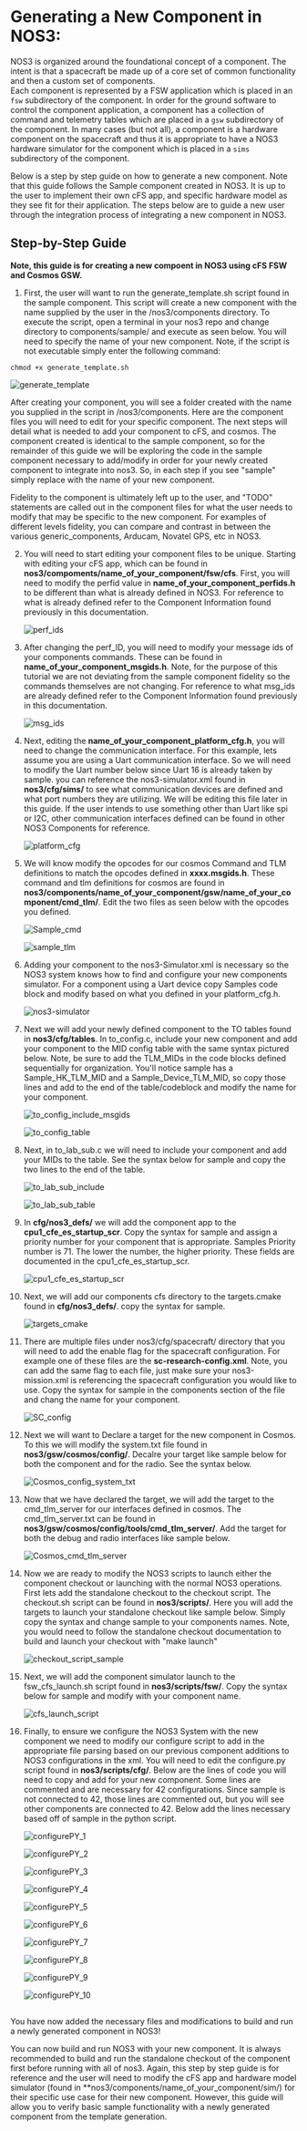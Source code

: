 # Generating a New Component in NOS3:

NOS3 is organized around the foundational concept of a component.
The intent is that a spacecraft be made up of a core set of common functionality and then a custom set of components.  
Each component is represented by a FSW application which is placed in an `fsw` subdirectory of the component.
In order for the ground software to control the component application, a component has a collection of command and telemetry tables which are placed in a `gsw` subdirectory of the component.
In many cases (but not all), a component is a hardware component on the spacecraft and thus it is appropriate to have a NOS3 hardware simulator for the component which is placed in a `sims` subdirectory of the component.

Below is a step by step guide on how to generate a new component. Note that this guide follows the Sample component created in NOS3. It is up to the user to implement their own cFS app, and specific hardware model as they see fit for their application. The steps below are to guide a new user through the integration process of integrating a new component in NOS3.

## Step-by-Step Guide

**Note, this guide is for creating a new compoent in NOS3 using cFS FSW and Cosmos GSW.**

1. First, the user will want to run the generate_template.sh script found in the sample component. This script will create a new component with the name supplied by the user in the /nos3/components directory. To execute the script, open a terminal in your nos3 repo and change directory to components/sample/ and execute as seen below. You will need to specify the name of your new component. Note, if the script is not executable simply enter the following command:
```
chmod +x generate_template.sh
```
   ![generate_template](./_static/adding_nos3_component/generate_template.png)

After creating your component, you will see a folder created with the name you supplied in the script in /nos3/components. Here are the component files you will need to edit for your specific component. The next steps will detail what is needed to add your component to cFS, and cosmos. The component created is identical to the sample component, so for the remainder of this guide we will be exploring the code in the sample component necessary to add/modify in order for your newly created component to integrate into nos3. So, in each step if you see "sample" simply replace with the name of your new component.

Fidelity to the component is ultimately left up to the user, and "TODO" statements are called out in the component files for what the user needs to modify that may be specific to the new component. For examples of different levels fidelity, you can compare and contrast in between the various generic_components, Arducam, Novatel GPS, etc in NOS3.

2. You will need to start editing your component files to be unique. Starting with editing your cFS app, which can be found in **nos3/compoments/name_of_your_component/fsw/cfs**. First, you will need to modify the perfid value in **name_of_your_component_perfids.h** to be different than what is already defined in NOS3. For reference to what is already defined refer to the Component Information found previously in this documentation. 

    ![perf_ids](./_static/adding_nos3_component/perf_ids.png)

3. After changing the perf_ID, you will need to modify your message ids of your components commands. These can be found in **name_of_your_component_msgids.h**. Note, for the purpose of this tutorial we are not deviating from the sample component fidelity so the commands themselves are not changing. For reference to what msg_ids are already defined refer to the Component Information found previously in this documentation.

    ![msg_ids](./_static/adding_nos3_component/msg_ids.png)

4. Next, editing the **name_of_your_component_platform_cfg.h**, you will need to change the communication interface. For this example, lets assume you are using a Uart communication interface. So we will need to modify the Uart number below since Uart 16 is already taken by sample. you can reference the nos3-simulator.xml found in **nos3/cfg/sims/** to see what communication devices are defined and what port numbers they are utilizing. We will be editing this file later in this guide. If the user intends to use something other than Uart like spi or I2C, other communication interfaces defined can be found in other NOS3 Components for reference.

    ![platform_cfg](./_static/adding_nos3_component/platform_cfg.png)

5. We will know modify the opcodes for our cosmos Command and TLM definitions to match the opcodes defined in **xxxx.msgids.h**. These command and tlm definitions for cosmos are found in **nos3/components/name_of_your_component/gsw/name_of_your_component/cmd_tlm/**. Edit the two files as seen below with the opcodes you defined.

    ![Sample_cmd](./_static/adding_nos3_component/Sample_cmd_opcodes.png)

    ![sample_tlm](./_static/adding_nos3_component/Sample_tlm_opcodes.png)


6. Adding your component to the nos3-Simulator.xml is necessary so the NOS3 system knows how to find and configure your new components simulator. For a component using a Uart device copy Samples code block and modify based on what you defined in your platform_cfg.h. 

    ![nos3-simulator](./_static/adding_nos3_component/nos3_simulator_sample_xml.png)

7. Next we will add your newly defined component to the TO tables found in **nos3/cfg/tables**. In to_config.c, include your new component and add your component to the MID config table with the same syntax pictured below. Note, be sure to add the TLM_MIDs in the code blocks defined sequentially for organization. You'll notice sample has a Sample_HK_TLM_MID and a Sample_Device_TLM_MID, so copy those lines and add to the end of the table/codeblock and modify the name for your component.

    ![to_config_include_msgids](./_static/adding_nos3_component/to_config_include_msgIds.png)


    ![to_config_table](./_static/adding_nos3_component/To_config_toConfigTable.png)


8. Next, in to_lab_sub.c we will need to include your component and add your MIDs to the table. See the syntax below for sample and copy the two lines to the end of the table.

    ![to_lab_sub_include](./_static/adding_nos3_component/to_lab_sub_includeMsgIds.png)


    ![to_lab_sub_table](./_static/adding_nos3_component/to_lab_sub_toLabSubsTable.png)

9. In **cfg/nos3_defs/** we will add the component app to the **cpu1_cfe_es_startup_scr**. Copy the syntax for sample and assign a priority number for your component that is appropriate. Samples Priority number is 71. The lower the number, the higher priority. These fields are documented in the cpu1_cfe_es_startup_scr.

    ![cpu1_cfe_es_startup_scr](./_static/adding_nos3_component/cpu1_cfe_es_startup_scr_cfeAppTable.png)

10. Next, we will add our components cfs directory to the targets.cmake found in **cfg/nos3_defs/**. copy the syntax for sample.

    ![targets_cmake](./_static/adding_nos3_component/targets_cmake_nos3Defs.png)

11. There are multiple files under nos3/cfg/spacecraft/ directory that you will need to add the enable flag for the spacecraft configuration. For example one of these files are the **sc-research-config.xml**. Note, you can add the same flag to each file, just make sure your nos3-mission.xml is referencing the spacecraft configuration you would like to use. Copy the syntax for sample in the components section of the file and chang the name for your component.

    ![SC_config](./_static/adding_nos3_component/research_cfg_xml.png)

12. Next we will want to Declare a target for the new component in Cosmos. To this we will modify the system.txt file found in **nos3/gsw/cosmos/config/**. Decalre your target like sample below for both the component and for the radio. See the syntax below.

    ![Cosmos_config_system_txt](./_static/adding_nos3_component/cosmos_system_txt_declare_target.png)

13. Now that we have declared the target, we will add the target to the cmd_tlm_server for our interfaces defined in cosmos. The cmd_tlm_server.txt can be found in **nos3/gsw/cosmos/config/tools/cmd_tlm_server/**. Add the target for both the debug and radio interfaces like sample below.

    ![Cosmos_cmd_tlm_server](./_static/adding_nos3_component/cosmos_cmd_tlm_server_target_interface.png)

14. Now we are ready to modify the NOS3 scripts to launch either the component checkout or launching with the normal NOS3 operations. First lets add the standalone checkout to the checkout script. The checkout.sh script can be found in **nos3/scripts/**. Here you will add the targets to launch your standalone checkout like sample below. Simply copy the syntax and change sample to your components names. Note, you would need to follow the standalone checkout documentation to build and launch your checkout with "make launch"

    ![checkout_script_sample](./_static/adding_nos3_component/checkout_script_sample.png)

15. Next, we will add the component simulator launch to the fsw_cfs_launch.sh script found in **nos3/scripts/fsw/**. Copy the syntax below for sample and modify with your component name.

    ![cfs_launch_script](./_static/adding_nos3_component/fsw_cfs_launch_adding_component_simulator.png)

16. Finally, to ensure we configure the NOS3 System with the new component we need to modify our configure script to add in the appropriate file parsing based on our previous component additions to NOS3 configurations in the xml. You will need to edit the configure.py script found in **nos3/scripts/cfg/**. Below are the lines of code you will need to copy and add for your new component. Some lines are commented and are necessary for 42 configurations. Since sample is not connected to 42, those lines are commented out, but you will see other components are connected to 42. Below add the lines necessary based off of sample in the python script.

    ![configurePY_1](./_static/adding_nos3_component/configurePY_1.png)

    ![configurePY_2](./_static/adding_nos3_component/configurePY_2.png)

    ![configurePY_3](./_static/adding_nos3_component/configurePY_3.png)

    ![configurePY_4](./_static/adding_nos3_component/configurePY_4.png)

    ![configurePY_5](./_static/adding_nos3_component/configurePY_5_only42.png)

    ![configurePY_6](./_static/adding_nos3_component/configurePY_6_only42.png)

    ![configurePY_7](./_static/adding_nos3_component/configurePY_7_only42.png)

    ![configurePY_8](./_static/adding_nos3_component/configurePY_8.png)

    ![configurePY_9](./_static/adding_nos3_component/configurePY_9.png)

    ![configurePY_10](./_static/adding_nos3_component/configurePY_10.png)



##

You have now added the necessary files and modifications to build and run a newly generated component in NOS3! 

You can now build and run NOS3 with your new component. It is always recommended to build and run the standalone checkout of the component first before running with all of nos3. Again, this step by step guide is for reference and the user will need to modify the cFS app and hardware model simulator (found in **nos3/components/name_of_your_component/sim/) for their specific use case for their new component. However, this guide will allow you to verify basic sample functionality with a newly generated component from the template generation.

